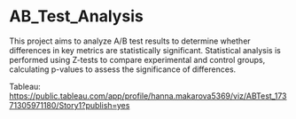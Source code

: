 # AB_Test_Analysis
This project aims to analyze A/B test results to determine whether differences in key metrics are statistically significant. Statistical analysis is performed using Z-tests to compare experimental and control groups, calculating p-values to assess the significance of differences.

Tableau: https://public.tableau.com/app/profile/hanna.makarova5369/viz/ABTest_17371305971180/Story1?publish=yes 
